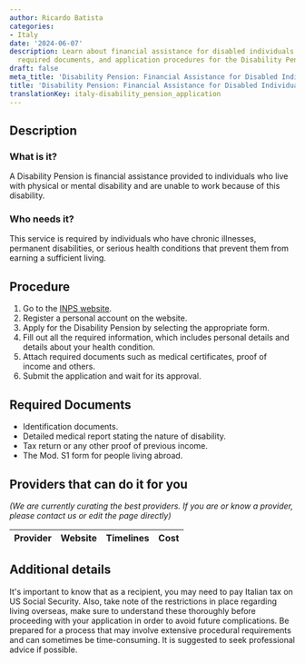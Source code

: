```yaml
---
author: Ricardo Batista
categories:
- Italy
date: '2024-06-07'
description: Learn about financial assistance for disabled individuals. Discover eligibility,
  required documents, and application procedures for the Disability Pension.
draft: false
meta_title: 'Disability Pension: Financial Assistance for Disabled Individuals'
title: 'Disability Pension: Financial Assistance for Disabled Individuals'
translationKey: italy-disability_pension_application
---
```


## Description
### What is it?
A Disability Pension is financial assistance provided to individuals who live with physical or mental disability and are unable to work because of this disability. 

### Who needs it?
This service is required by individuals who have chronic illnesses, permanent disabilities, or serious health conditions that prevent them from earning a sufficient living. 

## Procedure
1. Go to the [INPS website](https://www.inps.it/).
2. Register a personal account on the website.
3. Apply for the Disability Pension by selecting the appropriate form.
4. Fill out all the required information, which includes personal details and details about your health condition.
5. Attach required documents such as medical certificates, proof of income and others. 
6. Submit the application and wait for its approval.

## Required Documents
- Identification documents.
- Detailed medical report stating the nature of disability.
- Tax return or any other proof of previous income.
- The Mod. S1 form for people living abroad.

## Providers that can do it for you

_(We are currently curating the best providers. If you are or know a provider, please contact us or edit the page directly)_

| Provider        |     Website     |     Timelines    |       Cost      |
| --------------- | --------------- |  :-------------: | :-------------: |

## Additional details
It's important to know that as a recipient, you may need to pay Italian tax on US Social Security. Also, take note of the restrictions in place regarding living overseas, make sure to understand these thoroughly before proceeding with your application in order to avoid future complications. Be prepared for a process that may involve extensive procedural requirements and can sometimes be time-consuming. It is suggested to seek professional advice if possible.